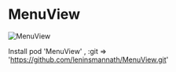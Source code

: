 # MenuView

<img src="https://github.com/leninsmannath/MenuView/blob/master/menuView.gif" title="MenuView"/>

Install pod 'MenuView' , :git => 'https://github.com/leninsmannath/MenuView.git'
